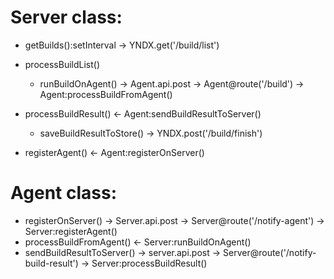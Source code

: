 
# Server class:

- getBuilds():setInterval -> YNDX.get('/build/list')
- processBuildList()
    - runBuildOnAgent() -> Agent.api.post -> Agent@route('/build') -> Agent:processBuildFromAgent()
- processBuildResult() <- Agent:sendBuildResultToServer()
    - saveBuildResultToStore() -> YNDX.post('/build/finish')

- registerAgent() <- Agent:registerOnServer()

# Agent class:

- registerOnServer() -> Server.api.post -> Server@route('/notify-agent') -> Server:registerAgent()
- processBuildFromAgent() <- Server:runBuildOnAgent()
- sendBuildResultToServer() -> server.api.post -> Server@route('/notify-build-result') -> Server:processBuildResult()
